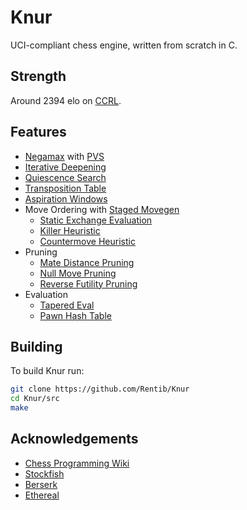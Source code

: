 # Knur
UCI-compliant chess engine, written from scratch in C.

## Strength
Around 2394 elo on
[CCRL](https://computerchess.org.uk/ccrl/4040/rating_list_all.html).

## Features
- [Negamax](https://www.chessprogramming.org/Negamax) with [PVS](https://www.chessprogramming.org/Principal_Variation_Search)
- [Iterative Deepening](https://www.chessprogramming.org/Iterative_Deepening)
- [Quiescence Search](https://www.chessprogramming.org/Quiescence_Search)
- [Transposition Table](https://www.chessprogramming.org/Transposition_Table)
- [Aspiration Windows](https://www.chessprogramming.org/Aspiration_Windows)
- Move Ordering with [Staged Movegen](https://www.chessprogramming.org/Move_Generation#Staged_Move_Generation)
    - [Static Exchange Evaluation](https://www.chessprogramming.org/Static_Exchange_Evaluation)
    - [Killer Heuristic](https://www.chessprogramming.org/Killer_Heuristic)
    - [Countermove Heuristic](https://www.chessprogramming.org/Countermove_Heuristic)
- Pruning
    - [Mate Distance Pruning](https://www.chessprogramming.org/Mate_Distance_Pruning)
    - [Null Move Pruning](https://www.chessprogramming.org/Null_Move_Pruning)
    - [Reverse Futility Pruning](https://www.chessprogramming.org/Reverse_Futility_Pruning)
- Evaluation
    - [Tapered Eval](https://www.chessprogramming.org/Tapered_Eval)
    - [Pawn Hash Table](https://www.chessprogramming.org/Pawn_Hash_Table)

## Building
To build Knur run:
```bash
git clone https://github.com/Rentib/Knur
cd Knur/src
make
```

## Acknowledgements
- [Chess Programming Wiki](https://www.chessprogramming.org/Main_Page)
- [Stockfish](https://github.com/official-stockfish/Stockfish/)
- [Berserk](https://github.com/jhonnold/berserk)
- [Ethereal](https://github.com/AndyGrant/Ethereal/tree/master)
